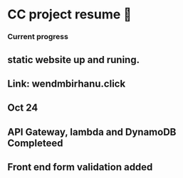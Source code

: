 # CC project resume :page_with_curl:

### Current progress 
## static website up and runing.
## Link: wendmbirhanu.click

## Oct 24 
## API Gateway, lambda and DynamoDB Completeed
## Front end form validation added
